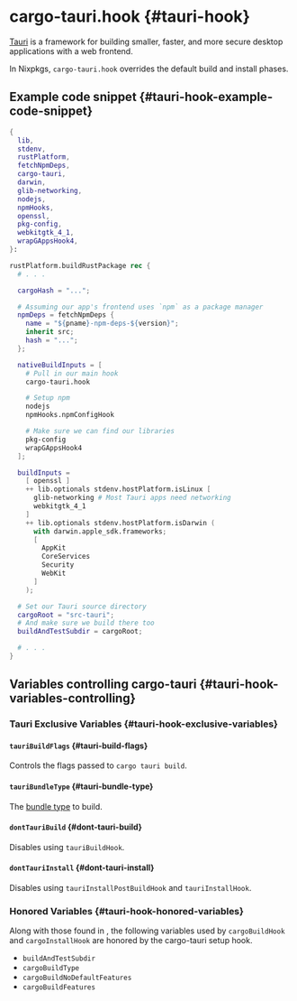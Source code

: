 # cargo-tauri.hook {#tauri-hook}

[Tauri](https://tauri.app/) is a framework for building smaller, faster, and
more secure desktop applications with a web frontend.

In Nixpkgs, `cargo-tauri.hook` overrides the default build and install phases.

## Example code snippet {#tauri-hook-example-code-snippet}

```nix
{
  lib,
  stdenv,
  rustPlatform,
  fetchNpmDeps,
  cargo-tauri,
  darwin,
  glib-networking,
  nodejs,
  npmHooks,
  openssl,
  pkg-config,
  webkitgtk_4_1,
  wrapGAppsHook4,
}:

rustPlatform.buildRustPackage rec {
  # . . .

  cargoHash = "...";

  # Assuming our app's frontend uses `npm` as a package manager
  npmDeps = fetchNpmDeps {
    name = "${pname}-npm-deps-${version}";
    inherit src;
    hash = "...";
  };

  nativeBuildInputs = [
    # Pull in our main hook
    cargo-tauri.hook

    # Setup npm
    nodejs
    npmHooks.npmConfigHook

    # Make sure we can find our libraries
    pkg-config
    wrapGAppsHook4
  ];

  buildInputs =
    [ openssl ]
    ++ lib.optionals stdenv.hostPlatform.isLinux [
      glib-networking # Most Tauri apps need networking
      webkitgtk_4_1
    ]
    ++ lib.optionals stdenv.hostPlatform.isDarwin (
      with darwin.apple_sdk.frameworks;
      [
        AppKit
        CoreServices
        Security
        WebKit
      ]
    );

  # Set our Tauri source directory
  cargoRoot = "src-tauri";
  # And make sure we build there too
  buildAndTestSubdir = cargoRoot;

  # . . .
}
```

## Variables controlling cargo-tauri {#tauri-hook-variables-controlling}

### Tauri Exclusive Variables {#tauri-hook-exclusive-variables}

#### `tauriBuildFlags` {#tauri-build-flags}

Controls the flags passed to `cargo tauri build`.

#### `tauriBundleType` {#tauri-bundle-type}

The [bundle type](https://tauri.app/v1/guides/building/) to build.

#### `dontTauriBuild` {#dont-tauri-build}

Disables using `tauriBuildHook`.

#### `dontTauriInstall` {#dont-tauri-install}

Disables using `tauriInstallPostBuildHook` and `tauriInstallHook`.

### Honored Variables {#tauri-hook-honored-variables}

Along with those found in [](#compiling-rust-applications-with-cargo), the
following variables used by `cargoBuildHook` and `cargoInstallHook` are honored
by the cargo-tauri setup hook.

- `buildAndTestSubdir`
- `cargoBuildType`
- `cargoBuildNoDefaultFeatures`
- `cargoBuildFeatures`
